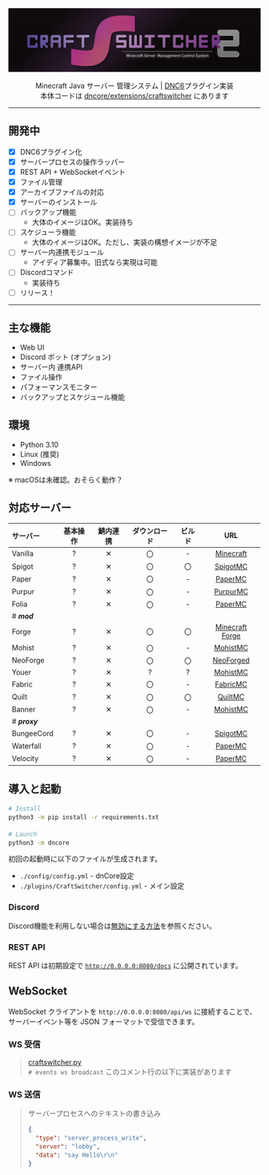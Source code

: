 <div align="center">
  <picture>
    <source media="(prefers-color-scheme: dark)" srcset="icons/header_nobg.png">
    <source media="(prefers-color-scheme: light)" srcset="icons/header_nobg_light.png">
    <img src="icons/header.png">
  </picture>

  Minecraft Java サーバー 管理システム |
  <a href="https://github.com/Necnion8/dnCoreV6">DNC6</a>プラグイン実装
  <br>
  本体コードは <a href="dncore%2Fextensions%2Fcraftswitcher">dncore/extensions/craftswitcher</a> にあります
</div>

---
## 開発中
- [x] DNC6プラグイン化
- [x] サーバープロセスの操作ラッパー
- [x] REST API + WebSocketイベント
- [x] ファイル管理
- [x] アーカイブファイルの対応
- [x] サーバーのインストール
- [ ] バックアップ機能
  - 大体のイメージはOK。実装待ち
- [ ] スケジューラ機能
  - 大体のイメージはOK。ただし、実装の構想イメージが不足
- [ ] サーバー内連携モジュール
  - アイディア募集中。旧式なら実現は可能
- [ ] Discordコマンド
  - 実装待ち
- [ ] リリース！

---
## 主な機能
- Web UI
- Discord ボット (オプション)
- サーバー内 連携API
- ファイル操作
- パフォーマンスモニター
- バックアップとスケジュール機能


## 環境
- Python 3.10
- Linux (推奨)
- Windows

※ macOSは未確認。おそらく動作？

## 対応サーバー
| サーバー          | 基本操作 | 鯖内連携 | ダウンロード | ビルド |                             URL                              |
|:--------------|:----:|:----:|:------:|:---:|:------------------------------------------------------------:|
| Vanilla       |  ?   |  ✕   |   〇    |  -  | [Minecraft](https://www.minecraft.net/ja-jp/download/server) |     |     |
| Spigot        |  ?   |  ✕   |   〇    |  〇  |    [SpigotMC](https://www.spigotmc.org/wiki/buildtools/)     |     |     |
| Paper         |  ?   |  ✕   |   〇    |  -  |         [PaperMC](https://papermc.io/software/paper)         |     |     |
| Purpur        |  ?   |  ✕   |   〇    |  -  |              [PurpurMC](https://purpurmc.org/)               |     |     |
| Folia         |  ?   |  ✕   |   〇    |  -  |         [PaperMC](https://papermc.io/software/folia)         |     |     |
| # ***mod***   |
| Forge         |  ?   |  ✕   |   〇    |  〇  |     [Minecraft Forge](https://files.minecraftforge.net/)     |     |     |
| Mohist        |  ?   |  ✕   |   〇    |  -  |       [MohistMC](https://mohistmc.com/software/mohist)       |     |     |
| NeoForge      |  ?   |  ✕   |   〇    |  〇  |             [NeoForged](https://neoforged.net/)              |     |     |
| Youer         |  ?   |  ✕   |   ?    |  ?  |       [MohistMC](https://mohistmc.com/software/youer)        |     |     |
| Fabric        |  ?   |  ✕   |   〇    |  -  |              [FabricMC](https://fabricmc.net/)               |     |     |
| Quilt         |  ?   |  ✕   |   〇    |  〇  |               [QuiltMC](https://quiltmc.org/)                |
| Banner        |  ?   |  ✕   |   〇    |  -  |       [MohistMC](https://mohistmc.com/software/banner)       |     |     |
| # ***proxy*** |
| BungeeCord    |  ?   |  ✕   |   〇    |  -  |    [SpigotMC](https://www.spigotmc.org/wiki/bungeecord/)     |     |     |
| Waterfall     |  ?   |  ✕   |   〇    |  -  |       [PaperMC](https://papermc.io/software/waterfall)       |     |     |
| Velocity      |  ?   |  ✕   |   〇    |  -  |       [PaperMC](https://papermc.io/software/velocity)        |     |     |

## 導入と起動
```bash
# Install
python3 -m pip install -r requirements.txt

# Launch
python3 -m dncore
```
初回の起動時に以下のファイルが生成されます。
- `./config/config.yml` - dnCore設定
- `./plugins/CraftSwitcher/config.yml` - メイン設定


### Discord
Discord機能を利用しない場合は[無効にする方法](https://github.com/Necnion8/dnCoreV6/wiki/No-Connect-Discord)を参照ください。

### REST API
REST API は初期設定で [`http://0.0.0.0:8080/docs`](http://localhost:8080/docs) に公開されています。


## WebSocket
WebSocket クライアントを `http://0.0.0.0:8080/api/ws` に接続することで、サーバーイベント等を JSON フォーマットで受信できます。

### WS 受信
> [craftswitcher.py](dncore%2Fextensions%2Fcraftswitcher%2Fcraftswitcher.py)<br>
> `# events ws broadcast` このコメント行の以下に実装があります


### WS 送信
> サーバープロセスへのテキストの書き込み
> ```json
> {
>   "type": "server_process_write",
>   "server": "lobby",
>   "data": "say Hello\r\n"
> }
> ```
